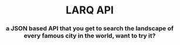 <h1 align="center">LARQ API</h1>


<h3 align="center">a JSON based API that you get to search the landscape of every famous city in the world, want to try it?</h3>

